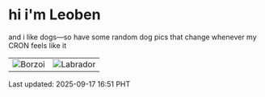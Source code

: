 # hi i'm Leoben

and i like dogs—so have some random dog pics that change whenever my CRON feels like it

|  |  |
|--------|----------|
| ![Borzoi](https://random-dog-vercel.vercel.app/api/random-borzoi?v=1758099067) | ![Labrador](https://random-dog-vercel.vercel.app/api/random-labrador?v=1758099067) |

Last updated: 2025-09-17 16:51 PHT

